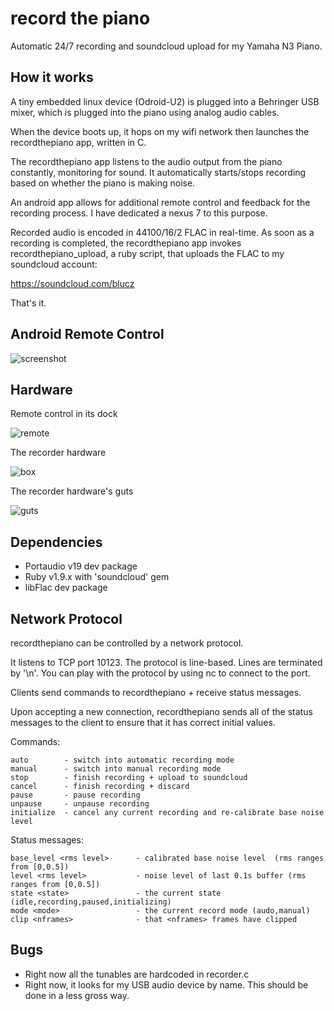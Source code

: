 record the piano
================

Automatic 24/7 recording and soundcloud upload for my Yamaha N3 Piano.

How it works
------------

A tiny embedded linux device (Odroid-U2) is plugged into a Behringer USB mixer, which is plugged into the piano using analog audio cables.

When the device boots up, it hops on my wifi network then launches the recordthepiano app, written in C.

The recordthepiano app listens to the audio output from the piano constantly, monitoring for sound. It
automatically starts/stops recording based on whether the piano is making noise.

An android app allows for additional remote control and feedback for the recording process. I have dedicated a nexus 7 to this purpose. 

Recorded audio is encoded in 44100/16/2 FLAC in real-time. As soon as a recording is completed, the recordthepiano 
app invokes recordthepiano_upload, a ruby script, that uploads the FLAC to my soundcloud account:

https://soundcloud.com/blucz

That's it.

Android Remote Control
----------------------

![screenshot](https://raw.github.com/blucz/recordthepiano/master/images/screenshot.png)

Hardware
--------

Remote control in its dock

![remote](https://raw.github.com/blucz/recordthepiano/master/images/remote.jpg)

The recorder hardware

![box](https://raw.github.com/blucz/recordthepiano/master/images/box.jpg)

The recorder hardware's guts

![guts](https://raw.github.com/blucz/recordthepiano/master/images/guts.jpg)

Dependencies
------------

- Portaudio v19 dev package
- Ruby v1.9.x with 'soundcloud' gem
- libFlac dev package

Network Protocol
----------------

recordthepiano can be controlled by a network protocol. 

It listens to TCP port 10123. The protocol is line-based. Lines are terminated by '\n'. You can play with the protocol
by using nc to connect to the port.

Clients send commands to recordthepiano + receive status messages.

Upon accepting a new connection, recordthepiano sends all of the status messages to the client to ensure that it 
has correct initial values.

Commands:

    auto        - switch into automatic recording mode 
    manual      - switch into manual recording mode 
    stop        - finish recording + upload to soundcloud
    cancel      - finish recording + discard
    pause       - pause recording
    unpause     - unpause recording
    initialize  - cancel any current recording and re-calibrate base noise level

Status messages:

    base_level <rms level>      - calibrated base noise level  (rms ranges from [0,0.5])
    level <rms level>           - noise level of last 0.1s buffer (rms ranges from [0,0.5])
    state <state>               - the current state (idle,recording,paused,initializing)
    mode <mode>                 - the current record mode (audo,manual)
    clip <nframes>              - that <nframes> frames have clipped

Bugs
----

- Right now all the tunables are hardcoded in recorder.c
- Right now, it looks for my USB audio device by name. This should be done in a less gross way.


